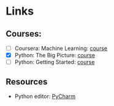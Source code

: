 # Links

## Courses:

* [ ] Coursera: Machine Learning: [course](https://www.coursera.org/learn/machine-learning/home/welcome)
* [x] Python: The Big Picture: [course](https://app.pluralsight.com/library/courses/python-big-picture)
* [ ] Python: Getting Started: [course](https://app.pluralsight.com/library/courses/python-getting-started/table-of-contents)

## Resources

* Python editor: [PyCharm](https://www.jetbrains.com/pycharm/)

